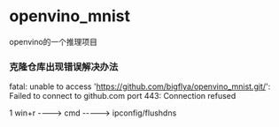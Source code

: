 # openvino_mnist
openvino的一个推理项目


























### 克隆仓库出现错误解决办法

fatal: unable to access 'https://github.com/bigflya/openvino_mnist.git/': Failed to connect to github.com port 443: Connection refused


1  win+r ----> cmd ----->  ipconfig/flushdns


